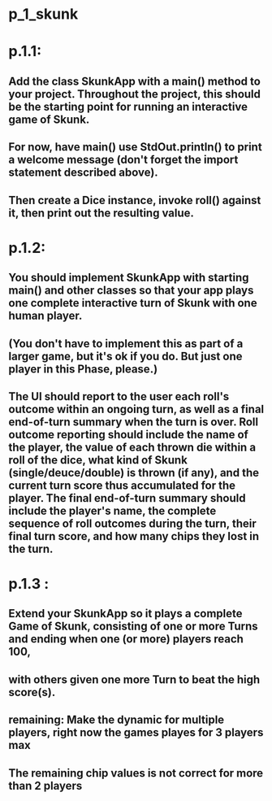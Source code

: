 # p_1_skunk
# p.1.1: 
  ## Add the class SkunkApp with a main() method to your project. Throughout the project, this should be the starting point for running an interactive game of Skunk. 
  ## For now, have main() use StdOut.println() to print a welcome message (don't forget the import statement described above). 
  ## Then create a Dice instance, invoke roll() against it, then print out the resulting value. 

# p.1.2:
## You should implement SkunkApp with starting main() and other classes so that your app plays one complete interactive turn of Skunk with one human player.
## (You don't have to implement this as part of a larger game, but it's ok if you do.  But just one player in this Phase, please.)
## The UI should report to the user each roll's outcome within an ongoing turn, as well as a final end-of-turn summary when the turn is over.  Roll outcome reporting should include the name of the player, the value of each thrown die within a roll of the dice, what kind of Skunk (single/deuce/double) is thrown (if any), and the current turn score thus accumulated for the player.  The final end-of-turn summary should include the player's name, the complete sequence of roll outcomes during the turn, their final turn score, and how many chips they lost in the turn. 

# p.1.3 :
## Extend your SkunkApp so it plays a complete Game of Skunk, consisting of one or more Turns and ending when one (or more) players reach 100,
## with others given one more Turn to beat the high score(s).
## remaining: Make the dynamic for multiple players, right now the games playes for 3 players max
## The remaining chip values is not correct for more than 2 players

